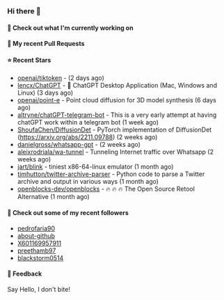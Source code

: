 ### Hi there 👋

#### 👷 Check out what I'm currently working on

#### 🔨 My recent Pull Requests


#### ⭐ Recent Stars

- [openai/tiktoken](https://github.com/openai/tiktoken) -  (2 days ago)
- [lencx/ChatGPT](https://github.com/lencx/ChatGPT) - 🤖 ChatGPT Desktop Application (Mac, Windows and Linux) (3 days ago)
- [openai/point-e](https://github.com/openai/point-e) - Point cloud diffusion for 3D model synthesis (6 days ago)
- [altryne/chatGPT-telegram-bot](https://github.com/altryne/chatGPT-telegram-bot) - This is a very early attempt at having chatGPT work within a telegram bot (1 week ago)
- [ShoufaChen/DiffusionDet](https://github.com/ShoufaChen/DiffusionDet) - PyTorch implementation of DiffusionDet (https://arxiv.org/abs/2211.09788) (2 weeks ago)
- [danielgross/whatsapp-gpt](https://github.com/danielgross/whatsapp-gpt) -  (2 weeks ago)
- [aleixrodriala/wa-tunnel](https://github.com/aleixrodriala/wa-tunnel) - Tunneling Internet traffic over Whatsapp (2 weeks ago)
- [jart/blink](https://github.com/jart/blink) - tiniest x86-64-linux emulator (1 month ago)
- [timhutton/twitter-archive-parser](https://github.com/timhutton/twitter-archive-parser) - Python code to parse a Twitter archive and output in various ways (1 month ago)
- [openblocks-dev/openblocks](https://github.com/openblocks-dev/openblocks) - 🔥 🔥 🔥 The Open Source Retool Alternative (1 month ago)

#### 👯 Check out some of my recent followers

- [pedrofaria90](https://github.com/pedrofaria90)
- [about-github](https://github.com/about-github)
- [X601169957911](https://github.com/X601169957911)
- [preethamb97](https://github.com/preethamb97)
- [blackstorm0514](https://github.com/blackstorm0514)

#### 💬 Feedback

Say Hello, I don't bite!